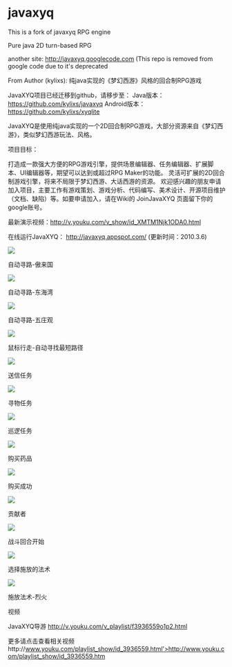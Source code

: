 javaxyq
=======

This is a fork of javaxyq RPG engine

Pure java 2D turn-based RPG


another site: http://javaxyq.googlecode.com
(This repo is removed from google code due to it's deprecated

From Author (kylixs):
纯java实现的《梦幻西游》风格的回合制RPG游戏

JavaXYQ项目已经迁移到github，请移步至：
Java版本：https://github.com/kylixs/javaxyq
Android版本：https://github.com/kylixs/xyqlite


JavaXYQ是使用纯java实现的一个2D回合制RPG游戏，大部分资源来自《梦幻西游》，类似梦幻西游玩法、风格。

项目目标：

打造成一款强大方便的RPG游戏引擎，提供场景编辑器、任务编辑器、扩展脚本、UI编辑器等，期望可以达到或超过RPG Maker的功能。
灵活可扩展的2D回合制游戏引擎，将来不局限于梦幻西游、大话西游的资源。
欢迎感兴趣的朋友申请加入项目，主要工作有游戏策划、游戏分析、代码编写、美术设计、开源项目维护（文档、缺陷）等。如要申请加入，请在Wiki的 JoinJavaXYQ 页面留下你的google账号。

最新演示视频：http://v.youku.com/v_show/id_XMTM1Njk1ODA0.html

在线运行JavaXYQ： http://javaxyq.appspot.com/ (更新时间：2010.3.6)

<img src='http://p.blog.csdn.net/images/p_blog_csdn_net/Kylixs/EntryImages/20091202/自动行走1.jpg' />
<p>自动寻路-傲来国</p>

<img src='http://p.blog.csdn.net/images/p_blog_csdn_net/Kylixs/EntryImages/20091202/自动行走2.jpg' />
<p>自动寻路-东海湾</p>

<img src='http://p.blog.csdn.net/images/p_blog_csdn_net/Kylixs/EntryImages/20091202/自动行走3.jpg' />
<p>自动寻路-五庄观</p>

<img src='http://p.blog.csdn.net/images/p_blog_csdn_net/Kylixs/EntryImages/20091117/1.2-鼠标行走.jpg' /> 
<p>鼠标行走-自动寻找最短路径</p>

<img src='http://p.blog.csdn.net/images/p_blog_csdn_net/Kylixs/EntryImages/20091202/任务提示2.jpg' />
<p>送信任务</p>

<img src='http://p.blog.csdn.net/images/p_blog_csdn_net/Kylixs/EntryImages/20091202/任务提示.jpg' />
<p>寻物任务</p>

<img src='http://p.blog.csdn.net/images/p_blog_csdn_net/Kylixs/EntryImages/20091202/任务提示-巡逻.JPG'>
<p>巡逻任务</p>

<img src='http://p.blog.csdn.net/images/p_blog_csdn_net/Kylixs/EntryImages/20091202/购买药品2.jpg' />
<p>购买药品</p>

<img src='http://p.blog.csdn.net/images/p_blog_csdn_net/Kylixs/EntryImages/20091202/购买药品3.jpg' />
<p>购买成功</p>

<img src='http://p.blog.csdn.net/images/p_blog_csdn_net/Kylixs/EntryImages/20091122/贡献者.JPG'>
<p>贡献者</p>

<img src='http://p.blog.csdn.net/images/p_blog_csdn_net/Kylixs/EntryImages/20091122/战斗1.JPG'> 
<p>战斗回合开始</p>

<img src='http://p.blog.csdn.net/images/p_blog_csdn_net/Kylixs/EntryImages/20091122/战斗3.JPG'>
<p>选择施放的法术</p>

<img src='http://p.blog.csdn.net/images/p_blog_csdn_net/Kylixs/EntryImages/20091117/烈火.jpg' /> 
<p>施放法术-烈火</p>




视频

JavaXYQ导游 http://v.youku.com/v_playlist/f3936559o1p2.html



更多请点击查看相关视频http://www.youku.com/playlist_show/id_3936559.html'>http://www.youku.com/playlist_show/id_3936559.htm
